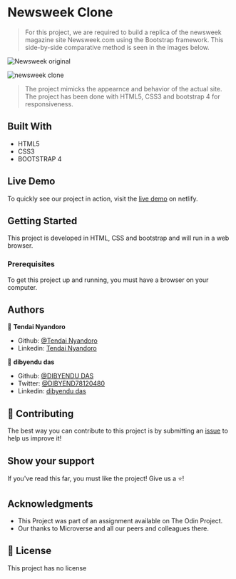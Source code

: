 # Newsweek Clone

> For this project, we are required to build a replica of the newsweek magazine site Newsweek.com using the Bootstrap framework.
This side-by-side comparative method is seen in the  images below.



![Newsweek  original](https://user-images.githubusercontent.com/30318155/94343273-482ba600-0017-11eb-9107-8a54d3889a6b.png)

![newsweek clone](https://user-images.githubusercontent.com/30318155/94343329-a2c50200-0017-11eb-85e9-a95930509233.png)

> The project mimicks the appearnce and behavior of the actual site. The project has been done with HTML5, CSS3 and bootstrap 4 for responsiveness.

## Built With

- HTML5
- CSS3
- BOOTSTRAP 4

## Live Demo

To quickly see our project in action, visit the [live demo](https://inspiring-mestorf-3a414e.netlify.app) on netlify.

## Getting Started

This project is developed in HTML, CSS and bootstrap and will run in a web browser.

### Prerequisites

To get this project up and running, you must have a browser on your computer.



## Authors

👤 **Tendai Nyandoro**

- Github: [@Tendai Nyandoro](https://github.com/tnyandoro)
- Linkedin: [Tendai Nyandoro](https://www.linkedin.com/in/tahiry-randriamiarintsoa-2276831b1/)


👤 **dibyendu das**

- Github: [@DIBYENDU DAS](https://github.com/dibdas)
- Twitter: [@DIBYEND78120480](https://twitter.com/dibyendu)
- Linkedin: [dibyendu das](https://twitter.com/DIBYEND78120480/)


## 🤝 Contributing

The best way you can contribute to this project is by submitting an [issue](https://github.com/tnyandoro/newsweek-clone-bootstrap) to help us improve it!

## Show your support

If you've read this far, you must like the project! Give us a ⭐️!

## Acknowledgments

- This Project was part of an assignment available on The Odin Project.
- Our thanks to Microverse and all our peers and colleagues there.

## 📝 License

This project has no license
